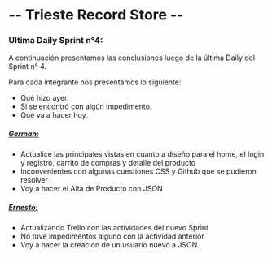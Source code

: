 # -- Trieste Record Store --

### Ultima Daily Sprint n°4:
A continuación presentamos las conclusiones luego de la última Daily del Sprint n° 4.

Para cada integrante nos presentamos lo siguiente:
+ Qué hizo ayer.
+ Si se encontró con algún impedimento.
+ Qué va a hacer hoy.

<u><h5>German:</h5></u>
- Actualicé las principales vistas en cuanto a diseño para el home, el login y registro, carrito de compras y detalle del producto
- Inconvenientes con algunas cuestiones CSS y Github que se pudieron resolver
- Voy a hacer el Alta de Producto con JSON

<u><h5>Ernesto:</h5></u>
- Actualizando Trello con las actividades del nuevo Sprint
- No tuve impedimentos alguno con la actividad anterior
- Voy a hacer la creacion de un usuario nuevo a JSON.
